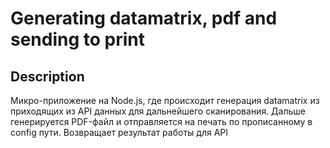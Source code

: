# Generating datamatrix, pdf and sending to print



## Description
Микро-приложение на Node.js, где происходит генерация datamatrix из приходящих из API данных для дальнейшего сканирования. Дальше генерируется PDF-файл и отправляется на печать по прописанному в config пути. Возвращает результат работы для API
